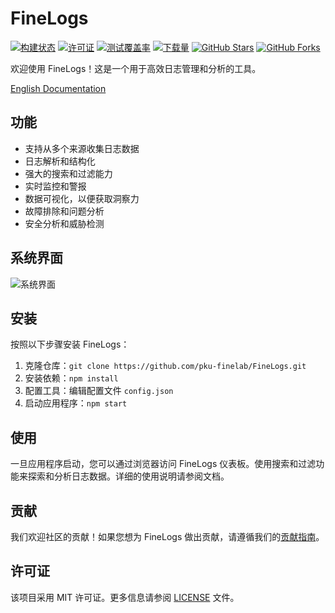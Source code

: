 # FineLogs

[![构建状态](https://travis-ci.com/pku-finelab/FineLogs.svg?branch=master)](https://travis-ci.com/pku-finelab/FineLogs)
[![许可证](https://img.shields.io/badge/license-MIT-blue.svg)](https://github.com/pku-finelab/FineLogs/blob/master/LICENSE)
[![测试覆盖率](https://codecov.io/gh/pku-finelab/FineLogs/branch/master/graph/badge.svg)](https://codecov.io/gh/pku-finelab/FineLogs)
[![下载量](https://img.shields.io/github/downloads/pku-finelab/FineLogs/total.svg)](https://github.com/pku-finelab/FineLogs/releases)
[![GitHub Stars](https://img.shields.io/github/stars/pku-finelab/FineLogs.svg)](https://github.com/pku-finelab/FineLogs/stargazers)
[![GitHub Forks](https://img.shields.io/github/forks/pku-finelab/FineLogs.svg)](https://github.com/pku-finelab/FineLogs/network/members)


欢迎使用 FineLogs！这是一个用于高效日志管理和分析的工具。

[English Documentation](README_en.md)

## 功能

- 支持从多个来源收集日志数据
- 日志解析和结构化
- 强大的搜索和过滤能力
- 实时监控和警报
- 数据可视化，以便获取洞察力
- 故障排除和问题分析
- 安全分析和威胁检测

## 系统界面

![系统界面](http://images.code1288.com/images/logDashboard.png)

## 安装

按照以下步骤安装 FineLogs：

1. 克隆仓库：`git clone https://github.com/pku-finelab/FineLogs.git`
2. 安装依赖：`npm install`
3. 配置工具：编辑配置文件 `config.json`
4. 启动应用程序：`npm start`

## 使用

一旦应用程序启动，您可以通过浏览器访问 FineLogs 仪表板。使用搜索和过滤功能来探索和分析日志数据。详细的使用说明请参阅文档。

## 贡献

我们欢迎社区的贡献！如果您想为 FineLogs 做出贡献，请遵循我们的[贡献指南](CONTRIBUTING.md)。

## 许可证

该项目采用 MIT 许可证。更多信息请参阅 [LICENSE](LICENSE) 文件。
